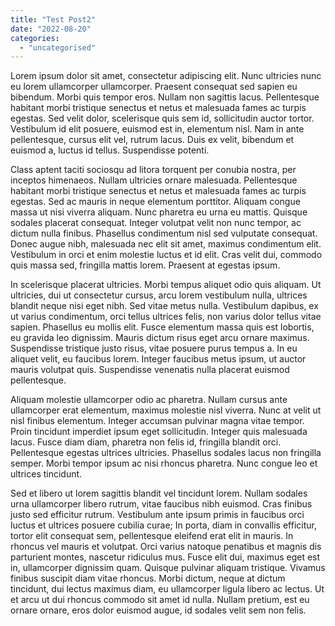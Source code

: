 ```yaml
---
title: "Test Post2"
date: "2022-08-20"
categories: 
  - "uncategorised"
---
```


Lorem ipsum dolor sit amet, consectetur adipiscing elit. Nunc ultricies nunc eu lorem ullamcorper ullamcorper. Praesent consequat sed sapien eu bibendum. Morbi quis tempor eros. Nullam non sagittis lacus. Pellentesque habitant morbi tristique senectus et netus et malesuada fames ac turpis egestas. Sed velit dolor, scelerisque quis sem id, sollicitudin auctor tortor. Vestibulum id elit posuere, euismod est in, elementum nisl. Nam in ante pellentesque, cursus elit vel, rutrum lacus. Duis ex velit, bibendum et euismod a, luctus id tellus. Suspendisse potenti.

Class aptent taciti sociosqu ad litora torquent per conubia nostra, per inceptos himenaeos. Nullam ultricies ornare malesuada. Pellentesque habitant morbi tristique senectus et netus et malesuada fames ac turpis egestas. Sed ac mauris in neque elementum porttitor. Aliquam congue massa ut nisi viverra aliquam. Nunc pharetra eu urna eu mattis. Quisque sodales placerat consequat. Integer volutpat velit non nunc tempor, ac dictum nulla finibus. Phasellus condimentum nisl sed vulputate consequat. Donec augue nibh, malesuada nec elit sit amet, maximus condimentum elit. Vestibulum in orci et enim molestie luctus et id elit. Cras velit dui, commodo quis massa sed, fringilla mattis lorem. Praesent at egestas ipsum.

In scelerisque placerat ultricies. Morbi tempus aliquet odio quis aliquam. Ut ultricies, dui ut consectetur cursus, arcu lorem vestibulum nulla, ultrices blandit neque nisi eget nibh. Sed vitae metus nulla. Vestibulum dapibus, ex ut varius condimentum, orci tellus ultrices felis, non varius dolor tellus vitae sapien. Phasellus eu mollis elit. Fusce elementum massa quis est lobortis, eu gravida leo dignissim. Mauris dictum risus eget arcu ornare maximus. Suspendisse tristique justo risus, vitae posuere purus tempus a. In eu aliquet velit, eu faucibus lorem. Integer faucibus metus ipsum, ut auctor mauris volutpat quis. Suspendisse venenatis nulla placerat euismod pellentesque.

Aliquam molestie ullamcorper odio ac pharetra. Nullam cursus ante ullamcorper erat elementum, maximus molestie nisl viverra. Nunc at velit ut nisl finibus elementum. Integer accumsan pulvinar magna vitae tempor. Proin tincidunt imperdiet ipsum eget sollicitudin. Integer quis malesuada lacus. Fusce diam diam, pharetra non felis id, fringilla blandit orci. Pellentesque egestas ultrices ultricies. Phasellus sodales lacus non fringilla semper. Morbi tempor ipsum ac nisi rhoncus pharetra. Nunc congue leo et ultrices tincidunt.

Sed et libero ut lorem sagittis blandit vel tincidunt lorem. Nullam sodales urna ullamcorper libero rutrum, vitae faucibus nibh euismod. Cras finibus justo sed efficitur rutrum. Vestibulum ante ipsum primis in faucibus orci luctus et ultrices posuere cubilia curae; In porta, diam in convallis efficitur, tortor elit consequat sem, pellentesque eleifend erat elit in mauris. In rhoncus vel mauris et volutpat. Orci varius natoque penatibus et magnis dis parturient montes, nascetur ridiculus mus. Fusce elit dui, maximus eget est in, ullamcorper dignissim quam. Quisque pulvinar aliquam tristique. Vivamus finibus suscipit diam vitae rhoncus. Morbi dictum, neque at dictum tincidunt, dui lectus maximus diam, eu ullamcorper ligula libero ac lectus. Ut et arcu ut dui rhoncus commodo sit amet id nulla. Nullam pretium, est eu ornare ornare, eros dolor euismod augue, id sodales velit sem non felis.
